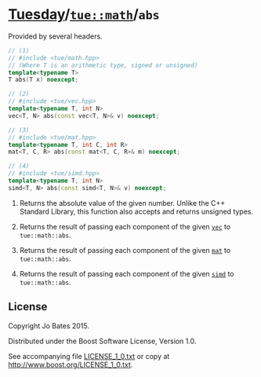 [Tuesday](../../../README.md)/[`tue::math`](../../namespaces/tue/math.md)/`abs`
===============================================================================
Provided by several headers.

```c++
// (1)
// #include <tue/math.hpp>
// (Where T is an arithmetic type, signed or unsigned)
template<typename T>
T abs(T x) noexcept;

// (2)
// #include <tue/vec.hpp>
template<typename T, int N>
vec<T, N> abs(const vec<T, N>& v) noexcept;

// (3)
// #include <tue/mat.hpp>
template<typename T, int C, int R>
mat<T, C, R> abs(const mat<T, C, R>& m) noexcept;

// (4)
// #include <tue/simd.hpp>
template<typename T, int N>
simd<T, N> abs(const simd<T, N>& v) noexcept;
```

1. Returns the absolute value of the given number. Unlike the C++ Standard
   Library, this function also accepts and returns unsigned types.

2. Returns the result of passing each component of the given
   [`vec`](../../headers/vec.md) to `tue::math::abs`.

3. Returns the result of passing each component of the given
   [`mat`](../../headers/mat.md) to `tue::math::abs`.

4. Returns the result of passing each component of the given
   [`simd`](../../headers/simd.md) to `tue::math::abs`.

License
-------
Copyright Jo Bates 2015.

Distributed under the Boost Software License, Version 1.0.

See accompanying file [LICENSE_1_0.txt](../../../LICENSE_1_0.txt) or copy at
http://www.boost.org/LICENSE_1_0.txt.
